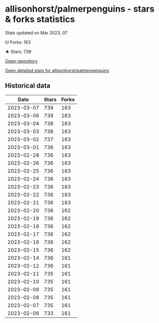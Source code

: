 # allisonhorst/palmerpenguins - stars & forks statistics

Stats updated on Mar 2023, 07

☋ Forks: 163

★ Stars: 739

[Open repository](https://github.com/allisonhorst/palmerpenguins)

[Open detailed stats for allisonhorst/palmerpenguins](https://reviewgithub.com/rep/allisonhorst/palmerpenguins)

## Historical data
| Date | Stars | Forks |
|------|-------|-------|
| 2023-03-07 | 739 | 163 | 
| 2023-03-06 | 739 | 163 | 
| 2023-03-04 | 738 | 163 | 
| 2023-03-03 | 738 | 163 | 
| 2023-03-02 | 737 | 163 | 
| 2023-03-01 | 736 | 163 | 
| 2023-02-28 | 736 | 163 | 
| 2023-02-26 | 736 | 163 | 
| 2023-02-25 | 736 | 163 | 
| 2023-02-24 | 736 | 163 | 
| 2023-02-23 | 736 | 163 | 
| 2023-02-22 | 736 | 163 | 
| 2023-02-21 | 736 | 163 | 
| 2023-02-20 | 736 | 162 | 
| 2023-02-19 | 736 | 162 | 
| 2023-02-18 | 736 | 162 | 
| 2023-02-17 | 736 | 162 | 
| 2023-02-16 | 736 | 162 | 
| 2023-02-15 | 736 | 162 | 
| 2023-02-14 | 736 | 161 | 
| 2023-02-12 | 736 | 161 | 
| 2023-02-11 | 735 | 161 | 
| 2023-02-10 | 735 | 161 | 
| 2023-02-09 | 735 | 161 | 
| 2023-02-08 | 735 | 161 | 
| 2023-02-07 | 735 | 161 | 
| 2023-02-06 | 733 | 161 | 

